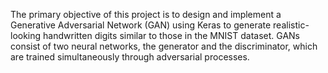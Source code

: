 The primary objective of this project is to design and implement a Generative Adversarial Network (GAN) using Keras to generate realistic-looking handwritten digits similar to those in the MNIST dataset. GANs consist of two neural networks, the generator and the discriminator, which are trained simultaneously through adversarial processes.
